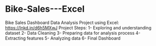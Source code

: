 # Bike-Sales---Excel

Bike Sales Dashboard
Data Analysis Project using Excel: https://lnkd.in/d6h5MXwJ
Project Steps:
1- Exploring and understanding dataset
2- Data Cleaning
3- Preparing data for analysis process
4- Extracting features
5- Analyzing data
6- Final Dashboard
